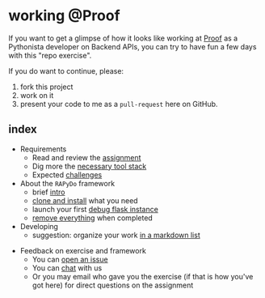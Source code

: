 
# working @Proof

If you want to get a glimpse of how it looks like working at [Proof](https://proofmedia.io/) as a Pythonista developer on Backend APIs, you can try to have fun a few days with this "repo exercise".

If you do want to continue, please:

1. fork this project 
2. work on it
3. present your code to me as a `pull-request` here on GitHub.


## index

- Requirements
    - Read and review the [assignment](docs/assignment/frontend.md)
    - Dig more the [necessary tool stack](docs/assignment/stack.md)
    - Expected [challenges](docs/assignment/challenges.md)
- About the `RAPyDo` framework
    + brief [intro](docs/rapydo/intro.md)
    + [clone and install](docs/rapydo/install.md) what you need
    + launch your first [debug flask instance](docs/rapydo/start.md)
    + [remove everything](docs/rapydo/rm.md) when completed
- Developing
    + suggestion: organize your work [in a markdown list](projects/proof/notes/todo.md)
<!--
    + then [get your hands dirty](docs/devel/handsdirty.md)
    + explore the APIs and the data with some [pre-configured UI](docs/devel/uis.md) services
    + if you prefere a TDD approach, you may (and should) [write unittests](docs/devel/unittests.md)
    + you can also [add a new endpoint](docs/devel/new.md)
-->
- Feedback on exercise and framework
    + You can [open an issue](https://github.com/rapydo/issues/issues)
    + You can [chat](https://gitter.im/rapydo) with us
    + Or you may email who gave you the exercise (if that is how you've got here) for direct questions on the assignment
